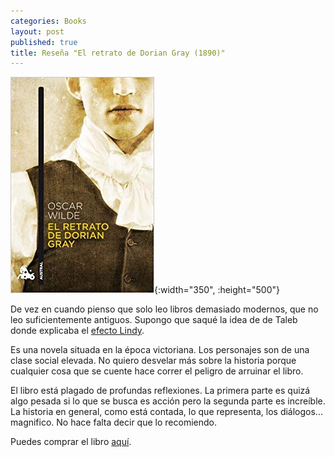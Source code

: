 ```yaml
---
categories: Books
layout: post
published: true
title: Reseña "El retrato de Dorian Gray (1890)"
---
```

![](/assets/elretratodedoriangrayclsica.jpg){:width="350", :height="500"}

De vez en cuando pienso que solo leo libros demasiado modernos, que no leo suficientemente antiguos. Supongo que saqué la idea de de Taleb donde explicaba el [efecto Lindy](https://en.wikipedia.org/wiki/Lindy_effect).

Es una novela situada en la época victoriana. Los personajes son de una clase social elevada. No quiero desvelar más sobre la historia porque cualquier cosa que se cuente hace correr el peligro de arruinar el libro.

El libro está plagado de profundas reflexiones. La primera parte es quizá algo pesada si lo que se busca es acción pero la segunda parte es increíble. La historia en general, como está contada, lo que representa, los diálogos... magnifico. No hace falta decir que lo recomiendo.

Puedes comprar el libro [aquí](https://amazon.es/dp/8467033932).
